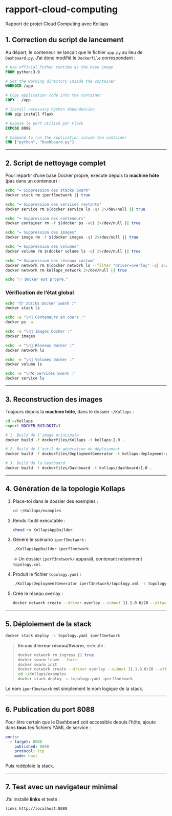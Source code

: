 # rapport-cloud-computing
Rapport de projet Cloud Computing avec Kollaps


## 1. Correction du script de lancement

Au départ, le conteneur ne lançait que le fichier `app.py` au lieu de `Dashboard.py`.
J’ai donc modifié le `Dockerfile` correspondant :

```dockerfile
# Use official Python runtime as the base image
FROM python:3.9

# Set the working directory inside the container
WORKDIR /app

# Copy application code into the container
COPY . /app

# Install necessary Python dependencies
RUN pip install flask

# Expose le port utilisé par Flask
EXPOSE 8088

# Command to run the application inside the container
CMD ["python", "Dashboard.py"]
```

---

## 2. Script de nettoyage complet

Pour repartir d’une base Docker propre, exécute depuis ta **machine hôte** (pas dans un conteneur) :

```bash
echo "➡️ Suppression des stacks Swarm"
docker stack rm iperf3network || true

echo "➡️ Suppression des services restants"
docker service rm $(docker service ls -q) 2>/dev/null || true

echo "➡️ Suppression des conteneurs"
docker container rm -f $(docker ps -aq) 2>/dev/null || true

echo "➡️ Suppression des images"
docker image rm -f $(docker images -q) 2>/dev/null || true

echo "➡️ Suppression des volumes"
docker volume rm $(docker volume ls -q) 2>/dev/null || true

echo "➡️ Suppression des réseaux custom"
docker network rm $(docker network ls --filter "driver=overlay" -q) 2>/dev/null || true
docker network rm kollaps_network 2>/dev/null || true

echo "✅ Docker est propre."
```

### Vérification de l’état global

```bash
echo "📦 Stacks Docker Swarm :"
docker stack ls

echo -e "\n🐳 Conteneurs en cours :"
docker ps -a

echo -e "\n🧊 Images Docker :"
docker images

echo -e "\n🧠 Réseaux Docker :"
docker network ls

echo -e "\n💾 Volumes Docker :"
docker volume ls

echo -e "\n🛠️ Services Swarm :"
docker service ls
```

---

## 3. Reconstruction des images

Toujours depuis la **machine hôte**, dans le dossier `~/Kollaps` :

```bash
cd ~/Kollaps
export DOCKER_BUILDKIT=1

# 1. Build de l’image principale
docker build -f dockerfiles/Kollaps -t kollaps:2.0 .

# 2. Build de l’outil de génération de déploiement
docker build -f dockerfiles/DeploymentGenerator -t kollaps-deployment-generator:2.0 .

# 3. Build de la Dashboard
docker build -f dockerfiles/Dashboard -t kollaps/dashboard:1.0 .
```

---

## 4. Génération de la topologie Kollaps

1. Place-toi dans le dossier des exemples :

   ```bash
   cd ~/Kollaps/examples
   ```
2. Rends l’outil exécutable :

   ```bash
   chmod +x KollapsAppBuilder
   ```
3. Génère le scénario `iperf3network` :

   ```bash
   ./KollapsAppBuilder iperf3network
   ```

   → Un dossier `iperf3network/` apparaît, contenant notamment `topology.xml`.
4. Produit le fichier `topology.yaml` :

   ```bash
   ./KollapsDeploymentGenerator iperf3network/topology.xml -s topology.yaml
   ```
5. Crée le réseau overlay :

   ```bash
   docker network create --driver overlay --subnet 11.1.0.0/20 --attachable kollaps_network
   ```

---

## 5. Déploiement de la stack

```bash
docker stack deploy -c topology.yaml iperf3network
```

> **En cas d’erreur réseau/Swarm**, exécute :
>
> ```bash
> docker network rm ingress || true
> docker swarm leave --force
> docker swarm init
> docker network create --driver overlay --subnet 11.1.0.0/20 --attachable kollaps_network
> cd ~/Kollaps/examples
> docker stack deploy -c topology.yaml iperf3network
> ```

Le nom `iperf3network` est simplement le nom logique de la stack.

---

## 6. Publication du port 8088

Pour être certain que le Dashboard soit accessible depuis l’hôte, ajoute dans **tous** tes fichiers YAML de service :

```yaml
ports:
  - target: 8088
    published: 8088
    protocol: tcp
    mode: host
```

Puis redéploie la stack.

---

## 7. Test avec un navigateur minimal

J’ai installé **links** et testé :

```bash
links http://localhost:8088
```

